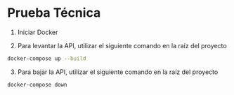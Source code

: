 # Prueba Técnica

1. Iniciar Docker

2. Para levantar la API, utilizar el siguiente comando en la raíz del proyecto

``` bash
docker-compose up --build
```

3. Para bajar la API, utilizar el siguiente comando en la raíz del proyecto

``` bash
docker-compose down
```
